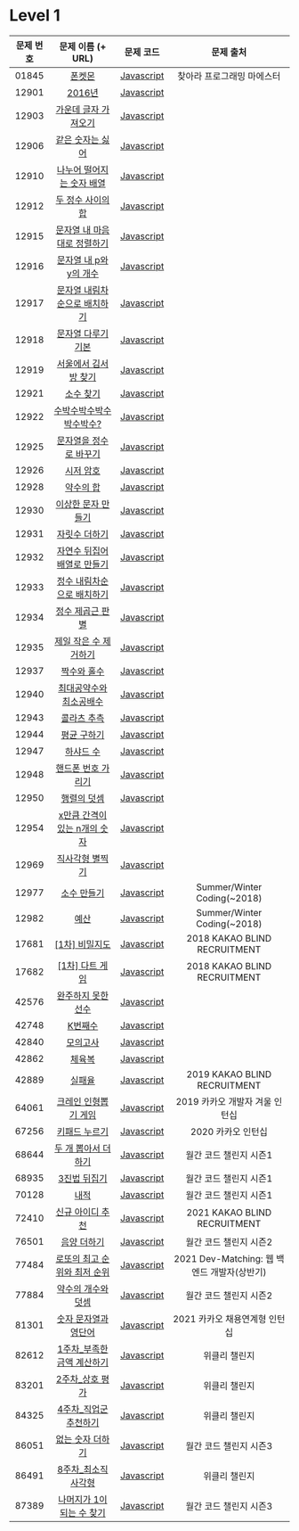 # Level 1

| 문제 번호 | 문제 이름 (+ URL) | 문제 코드 | 문제 출처 |
|:----------:|:----------:|:----------:|:----------:|
| 01845 | [폰켓몬](https://programmers.co.kr/learn/courses/30/lessons/1845) | [Javascript](https://github.com/kang-heesue/algorithm/blob/main/programmers/Level_1/01845-%ED%8F%B0%EC%BC%93%EB%AA%AC.js) | 찾아라 프로그래밍 마에스터 |
| 12901 |	[2016년](https://programmers.co.kr/learn/courses/30/lessons/12901) | [Javascript](https://github.com/kang-heesue/algorithm/blob/main/programmers/Level_1/12901-2016%EB%85%84.js) |  |
| 12903 | [가운데 글자 가져오기](https://programmers.co.kr/learn/courses/30/lessons/12903) | [Javascript](https://github.com/kang-heesue/algorithm/blob/main/programmers/Level_1/12903-%EA%B0%80%EC%9A%B4%EB%8D%B0%20%EA%B8%80%EC%9E%90%20%EA%B0%80%EC%A0%B8%EC%98%A4%EA%B8%B0.js) |  |
| 12906 |	[같은 숫자는 싫어](https://programmers.co.kr/learn/courses/30/lessons/12906) | [Javascript](https://github.com/kang-heesue/algorithm/blob/main/programmers/Level_1/12906-%EA%B0%99%EC%9D%80%20%EC%88%AB%EC%9E%90%EB%8A%94%20%EC%8B%AB%EC%96%B4.js) |  |
| 12910 |	[나누어 떨어지는 숫자 배열](https://programmers.co.kr/learn/courses/30/lessons/12910) | [Javascript](https://github.com/kang-heesue/algorithm/blob/main/programmers/Level_1/12910-%EB%82%98%EB%88%84%EC%96%B4%20%EB%96%A8%EC%96%B4%EC%A7%80%EB%8A%94%20%EC%88%AB%EC%9E%90%20%EB%B0%B0%EC%97%B4.js) |  |
| 12912 |	[두 정수 사이의 합](https://programmers.co.kr/learn/courses/30/lessons/12912) | [Javascript](https://github.com/kang-heesue/algorithm/blob/main/programmers/Level_1/12912-%EB%91%90%20%EC%A0%95%EC%88%98%20%EC%82%AC%EC%9D%B4%EC%9D%98%20%ED%95%A9.js) |  |
| 12915 |	[문자열 내 마음대로 정렬하기](https://programmers.co.kr/learn/courses/30/lessons/12915) | [Javascript](https://github.com/kang-heesue/algorithm/blob/main/programmers/Level_1/12915-%EB%AC%B8%EC%9E%90%EC%97%B4%20%EB%82%B4%20%EB%A7%88%EC%9D%8C%EB%8C%80%EB%A1%9C%20%EC%A0%95%EB%A0%AC%ED%95%98%EA%B8%B0.js) |  |
| 12916 |	[문자열 내 p와 y의 개수](https://programmers.co.kr/learn/courses/30/lessons/12916) | [Javascript](https://github.com/kang-heesue/algorithm/blob/main/programmers/Level_1/12916-%EB%AC%B8%EC%9E%90%EC%97%B4%20%EB%82%B4%20p%EC%99%80%20y%EC%9D%98%20%EA%B0%9C%EC%88%98.js) |  |
| 12917 |	[문자열 내림차순으로 배치하기](https://programmers.co.kr/learn/courses/30/lessons/12917) | [Javascript](https://github.com/kang-heesue/algorithm/blob/main/programmers/Level_1/12917-%EB%AC%B8%EC%9E%90%EC%97%B4%20%EB%82%B4%EB%A6%BC%EC%B0%A8%EC%88%9C%EC%9C%BC%EB%A1%9C%20%EB%B0%B0%EC%B9%98%ED%95%98%EA%B8%B0.js) |  |
| 12918 |	[문자열 다루기 기본](https://programmers.co.kr/learn/courses/30/lessons/12918) | [Javascript](https://github.com/kang-heesue/algorithm/blob/main/programmers/Level_1/12918-%EB%AC%B8%EC%9E%90%EC%97%B4%20%EB%8B%A4%EB%A3%A8%EA%B8%B0%20%EA%B8%B0%EB%B3%B8.js) |  |
| 12919 |	[서울에서 김서방 찾기](https://programmers.co.kr/learn/courses/30/lessons/12919) | [Javascript](https://github.com/kang-heesue/algorithm/blob/main/programmers/Level_1/12919-%EC%84%9C%EC%9A%B8%EC%97%90%EC%84%9C%20%EA%B9%80%EC%84%9C%EB%B0%A9%20%EC%B0%BE%EA%B8%B0.js) |  |
| 12921 |	[소수 찾기](https://programmers.co.kr/learn/courses/30/lessons/12921) | [Javascript](https://github.com/kang-heesue/algorithm/blob/main/programmers/Level_1/12921-%EC%86%8C%EC%88%98%20%EC%B0%BE%EA%B8%B0.js) |  |
| 12922 |	[수박수박수박수박수박수?](https://programmers.co.kr/learn/courses/30/lessons/12922) | [Javascript](https://github.com/kang-heesue/algorithm/blob/main/programmers/Level_1/12922-%EC%88%98%EB%B0%95%EC%88%98%EB%B0%95%EC%88%98%EB%B0%95%EC%88%98%EB%B0%95%EC%88%98%EB%B0%95%EC%88%98%3F.js) |  |
| 12925 |	[문자열을 정수로 바꾸기](https://programmers.co.kr/learn/courses/30/lessons/12925) | [Javascript](https://github.com/kang-heesue/algorithm/blob/main/programmers/Level_1/12925-%EB%AC%B8%EC%9E%90%EC%97%B4%EC%9D%84%20%EC%A0%95%EC%88%98%EB%A1%9C%20%EB%B0%94%EA%BE%B8%EA%B8%B0.js) |  |
| 12926 |	[시저 암호](https://programmers.co.kr/learn/courses/30/lessons/12926) | [Javascript](https://github.com/kang-heesue/algorithm/blob/main/programmers/Level_1/12926-%EC%8B%9C%EC%A0%80%20%EC%95%94%ED%98%B8.js) |  |
| 12928 |	[약수의 합](https://programmers.co.kr/learn/courses/30/lessons/12928) | [Javascript](https://github.com/kang-heesue/algorithm/blob/main/programmers/Level_1/12928-%EC%95%BD%EC%88%98%EC%9D%98%20%ED%95%A9.js) |  |
| 12930 |	[이상한 문자 만들기](https://programmers.co.kr/learn/courses/30/lessons/12930) | [Javascript](https://github.com/kang-heesue/algorithm/blob/main/programmers/Level_1/12930-%EC%9D%B4%EC%83%81%ED%95%9C%20%EB%AC%B8%EC%9E%90%20%EB%A7%8C%EB%93%A4%EA%B8%B0.js) |  |
| 12931 |	[자릿수 더하기](https://programmers.co.kr/learn/courses/30/lessons/12931) | [Javascript](https://github.com/kang-heesue/algorithm/blob/main/programmers/Level_1/12931-%EC%9E%90%EB%A6%BF%EC%88%98%20%EB%8D%94%ED%95%98%EA%B8%B0.js) |  |
| 12932 |	[자연수 뒤집어 배열로 만들기](https://programmers.co.kr/learn/courses/30/lessons/12932) | [Javascript](https://github.com/kang-heesue/algorithm/blob/main/programmers/Level_1/12932-%EC%9E%90%EC%97%B0%EC%88%98%20%EB%92%A4%EC%A7%91%EC%96%B4%20%EB%B0%B0%EC%97%B4%EB%A1%9C%20%EB%A7%8C%EB%93%A4%EA%B8%B0.js) |  |
| 12933 |	[정수 내림차순으로 배치하기](https://programmers.co.kr/learn/courses/30/lessons/12933) | [Javascript](https://github.com/kang-heesue/algorithm/blob/main/programmers/Level_1/12933-%EC%A0%95%EC%88%98%20%EB%82%B4%EB%A6%BC%EC%B0%A8%EC%88%9C%EC%9C%BC%EB%A1%9C%20%EB%B0%B0%EC%B9%98%ED%95%98%EA%B8%B0.js) |  |
| 12934 |	[정수 제곱근 판별](https://programmers.co.kr/learn/courses/30/lessons/12934) | [Javascript](https://github.com/kang-heesue/algorithm/blob/main/programmers/Level_1/12934-%EC%A0%95%EC%88%98%20%EC%A0%9C%EA%B3%B1%EA%B7%BC%20%ED%8C%90%EB%B3%84.js) |  |
| 12935 |	[제일 작은 수 제거하기](https://programmers.co.kr/learn/courses/30/lessons/12935) | [Javascript](https://github.com/kang-heesue/algorithm/blob/main/programmers/Level_1/12935-%EC%A0%9C%EC%9D%BC%20%EC%9E%91%EC%9D%80%20%EC%88%98%20%EC%A0%9C%EA%B1%B0%ED%95%98%EA%B8%B0.js) |  |
| 12937 |	[짝수와 홀수](https://programmers.co.kr/learn/courses/30/lessons/12937) | [Javascript](https://github.com/kang-heesue/algorithm/blob/main/programmers/Level_1/12937-%EC%A7%9D%EC%88%98%EC%99%80%20%ED%99%80%EC%88%98.js) |  |
| 12940 |	[최대공약수와 최소공배수](https://programmers.co.kr/learn/courses/30/lessons/12940) | [Javascript](https://github.com/kang-heesue/algorithm/blob/main/programmers/Level_1/12940-%EC%B5%9C%EB%8C%80%EA%B3%B5%EC%95%BD%EC%88%98%EC%99%80%20%EC%B5%9C%EC%86%8C%EA%B3%B5%EB%B0%B0%EC%88%98.js) |  |
| 12943 |	[콜라츠 추측](https://programmers.co.kr/learn/courses/30/lessons/12943) | [Javascript](https://github.com/kang-heesue/algorithm/blob/main/programmers/Level_1/12943-%EC%BD%9C%EB%9D%BC%EC%B8%A0%20%EC%B6%94%EC%B8%A1.js) |  |
| 12944 |	[평균 구하기](https://programmers.co.kr/learn/courses/30/lessons/12944) | [Javascript](https://github.com/kang-heesue/algorithm/blob/main/programmers/Level_1/12944-%ED%8F%89%EA%B7%A0%20%EA%B5%AC%ED%95%98%EA%B8%B0.js) |  |
| 12947 |	[하샤드 수](https://programmers.co.kr/learn/courses/30/lessons/12947) | [Javascript](https://github.com/kang-heesue/algorithm/blob/main/programmers/Level_1/12947-%ED%95%98%EC%83%A4%EB%93%9C%20%EC%88%98.js) |  |
| 12948 |	[핸드폰 번호 가리기](https://programmers.co.kr/learn/courses/30/lessons/12948) | [Javascript](https://github.com/kang-heesue/algorithm/blob/main/programmers/Level_1/12948-%ED%95%B8%EB%93%9C%ED%8F%B0%20%EB%B2%88%ED%98%B8%20%EA%B0%80%EB%A6%AC%EA%B8%B0.js) |  |
| 12950 |	[행렬의 덧셈](https://programmers.co.kr/learn/courses/30/lessons/12950) | [Javascript](https://github.com/kang-heesue/algorithm/blob/main/programmers/Level_1/12950-%ED%96%89%EB%A0%AC%EC%9D%98%20%EB%8D%A7%EC%85%88.js) |  |
| 12954 |	[x만큼 간격이 있는 n개의 숫자](https://programmers.co.kr/learn/courses/30/lessons/12954) | [Javascript](https://github.com/kang-heesue/algorithm/blob/main/programmers/Level_1/12954-x%EB%A7%8C%ED%81%BC%20%EA%B0%84%EA%B2%A9%EC%9D%B4%20%EC%9E%88%EB%8A%94%20n%EA%B0%9C%EC%9D%98%20%EC%88%AB%EC%9E%90.js) |  |
| 12969 |	[직사각형 별찍기](https://programmers.co.kr/learn/courses/30/lessons/12969) | [Javascript](https://github.com/kang-heesue/algorithm/blob/main/programmers/Level_1/12969-%EC%A7%81%EC%82%AC%EA%B0%81%ED%98%95%20%EB%B3%84%EC%B0%8D%EA%B8%B0.js) |  |
| 12977 |	[소수 만들기](https://programmers.co.kr/learn/courses/30/lessons/12977) | [Javascript](https://github.com/kang-heesue/algorithm/blob/main/programmers/Level_1/12977-%EC%86%8C%EC%88%98%20%EB%A7%8C%EB%93%A4%EA%B8%B0.js) | Summer/Winter Coding(~2018) |
| 12982 |	[예산](https://programmers.co.kr/learn/courses/30/lessons/12982) | [Javascript](https://github.com/kang-heesue/algorithm/blob/main/programmers/Level_1/12982-%EC%98%88%EC%82%B0.js) | Summer/Winter Coding(~2018) |
| 17681 |	[[1차] 비밀지도](https://programmers.co.kr/learn/courses/30/lessons/17681) | [Javascript](https://github.com/kang-heesue/algorithm/blob/main/programmers/Level_1/17681-%5B1%EC%B0%A8%5D%20%EB%B9%84%EB%B0%80%EC%A7%80%EB%8F%84.js) | 2018 KAKAO BLIND RECRUITMENT |
| 17682 |	[[1차] 다트 게임](https://programmers.co.kr/learn/courses/30/lessons/17682) | [Javascript](https://github.com/kang-heesue/algorithm/blob/main/programmers/Level_1/17682-%5B1%EC%B0%A8%5D%20%EB%8B%A4%ED%8A%B8%20%EA%B2%8C%EC%9E%84.js) | 2018 KAKAO BLIND RECRUITMENT |
| 42576	| [완주하지 못한 선수](https://programmers.co.kr/learn/courses/30/lessons/42576) | [Javascript](https://github.com/kang-heesue/algorithm/blob/main/programmers/Level_1/42576-%EC%99%84%EC%A3%BC%ED%95%98%EC%A7%80%20%EB%AA%BB%ED%95%9C%20%EC%84%A0%EC%88%98.js) |  |
| 42748	| [K번째수](https://programmers.co.kr/learn/courses/30/lessons/42748) | [Javascript](https://github.com/kang-heesue/algorithm/blob/main/programmers/Level_1/42748-K%EB%B2%88%EC%A7%B8%20%EC%88%98.js) |  |
| 42840	| [모의고사](https://programmers.co.kr/learn/courses/30/lessons/42840) | [Javascript](https://github.com/kang-heesue/algorithm/blob/main/programmers/Level_1/42840-%EB%AA%A8%EC%9D%98%EA%B3%A0%EC%82%AC.js) |  |
| 42862	| [체육복](https://programmers.co.kr/learn/courses/30/lessons/42862) | [Javascript](https://github.com/kang-heesue/algorithm/blob/main/programmers/Level_1/42862-%EC%B2%B4%EC%9C%A1%EB%B3%B5.js) |  |
| 42889	| [실패율](https://programmers.co.kr/learn/courses/30/lessons/42889) | [Javascript](https://github.com/kang-heesue/algorithm/blob/main/programmers/Level_1/42889-%EC%8B%A4%ED%8C%A8%EC%9C%A8.js) | 2019 KAKAO BLIND RECRUITMENT |
| 64061	| [크레인 인형뽑기 게임](https://programmers.co.kr/learn/courses/30/lessons/64061) | [Javascript]() | 2019 카카오 개발자 겨울 인턴십 |
| 67256	| [키패드 누르기](https://programmers.co.kr/learn/courses/30/lessons/67256) | [Javascript](https://github.com/kang-heesue/algorithm/blob/main/programmers/Level_1/67256-%ED%82%A4%ED%8C%A8%EB%93%9C%20%EB%88%84%EB%A5%B4%EA%B8%B0.js) | 2020 카카오 인턴십 |
| 68644	| [두 개 뽑아서 더하기](https://programmers.co.kr/learn/courses/30/lessons/68644) | [Javascript](https://github.com/kang-heesue/algorithm/blob/main/programmers/Level_1/68644-%EB%91%90%20%EA%B0%9C%20%EB%BD%91%EC%95%84%EC%84%9C%20%EB%8D%94%ED%95%98%EA%B8%B0.js) | 월간 코드 챌린지 시즌1 |
| 68935	| [3진법 뒤집기](https://programmers.co.kr/learn/courses/30/lessons/68935) | [Javascript](https://github.com/kang-heesue/algorithm/blob/main/programmers/Level_1/68935-3%EC%A7%84%EB%B2%95%20%EB%92%A4%EC%A7%91%EA%B8%B0.js) | 월간 코드 챌린지 시즌1 |
| 70128	| [내적](https://programmers.co.kr/learn/courses/30/lessons/70128) | [Javascript](https://github.com/kang-heesue/algorithm/blob/main/programmers/Level_1/70128-%EB%82%B4%EC%A0%81.js) | 월간 코드 챌린지 시즌1 |
| 72410	| [신규 아이디 추천](https://programmers.co.kr/learn/courses/30/lessons/72410) | [Javascript](https://github.com/kang-heesue/algorithm/blob/main/programmers/Level_1/72410-%EC%8B%A0%EA%B7%9C%20%EC%95%84%EC%9D%B4%EB%94%94%20%EC%B6%94%EC%B2%9C.js) | 2021 KAKAO BLIND RECRUITMENT |
| 76501	| [음양 더하기](https://programmers.co.kr/learn/courses/30/lessons/76501) | [Javascript](https://github.com/kang-heesue/algorithm/blob/main/programmers/Level_1/76501-%EC%9D%8C%EC%96%91%20%EB%8D%94%ED%95%98%EA%B8%B0.js) | 월간 코드 챌린지 시즌2 |
| 77484	| [로또의 최고 순위와 최저 순위](https://programmers.co.kr/learn/courses/30/lessons/77484) | [Javascript](https://github.com/kang-heesue/algorithm/blob/main/programmers/Level_1/77484-%EB%A1%9C%EB%98%90%EC%9D%98%20%EC%B5%9C%EA%B3%A0%20%EC%88%9C%EC%9C%84%EC%99%80%20%EC%B5%9C%EC%A0%80%20%EC%88%9C%EC%9C%84.js) | 2021 Dev-Matching: 웹 백엔드 개발자(상반기) |
| 77884	| [약수의 개수와 덧셈](https://programmers.co.kr/learn/courses/30/lessons/77884) | [Javascript](https://github.com/kang-heesue/algorithm/blob/main/programmers/Level_1/77884-%EC%95%BD%EC%88%98%EC%9D%98%20%EA%B0%9C%EC%88%98%EC%99%80%20%EB%8D%A7%EC%85%88.js) | 월간 코드 챌린지 시즌2 |
| 81301	| [숫자 문자열과 영단어](https://programmers.co.kr/learn/courses/30/lessons/81301) | [Javascript](https://github.com/kang-heesue/algorithm/blob/main/programmers/Level_1/81301-%EC%88%AB%EC%9E%90%20%EB%AC%B8%EC%9E%90%EC%97%B4%EA%B3%BC%20%EC%98%81%EB%8B%A8%EC%96%B4.js) | 2021 카카오 채용연계형 인턴십 |
| 82612 | [1주차_부족한 금액 계산하기](https://programmers.co.kr/learn/courses/30/lessons/82612) | [Javascript](https://github.com/kang-heesue/algorithm/blob/main/programmers/Level_1/82612-1%EC%A3%BC%EC%B0%A8_%EB%B6%80%EC%A1%B1%ED%95%9C%20%EA%B8%88%EC%95%A1%20%EA%B3%84%EC%82%B0%ED%95%98%EA%B8%B0.js) | 위클리 챌린지 |
| 83201 | [2주차_상호 평가](https://programmers.co.kr/learn/courses/30/lessons/83201) | [Javascript](https://github.com/kang-heesue/algorithm/blob/main/programmers/Level_1/83201-2%EC%A3%BC%EC%B0%A8_%EC%83%81%ED%98%B8%20%ED%8F%89%EA%B0%80.js) | 위클리 챌린지 |
| 84325 | [4주차_직업군 추천하기](https://programmers.co.kr/learn/courses/30/lessons/84325) | [Javascript](https://github.com/kang-heesue/algorithm/blob/main/programmers/Level_1/84325-4%EC%A3%BC%EC%B0%A8_%EC%A7%81%EC%97%85%EA%B5%B0%20%EC%B6%94%EC%B2%9C%ED%95%98%EA%B8%B0.js) | 위클리 챌린지 |
| 86051 | [없는 숫자 더하기](https://programmers.co.kr/learn/courses/30/lessons/86051) | [Javascript](https://github.com/kang-heesue/algorithm/blob/main/programmers/Level_1/86051-%EC%97%86%EB%8A%94%20%EC%88%AB%EC%9E%90%20%EB%8D%94%ED%95%98%EA%B8%B0.js) | 월간 코드 챌린지 시즌3 |
| 86491 | [8주차_최소직사각형](https://programmers.co.kr/learn/courses/30/lessons/86491) | [Javascript](https://github.com/kang-heesue/algorithm/blob/main/programmers/Level_1/86491-8%EC%A3%BC%EC%B0%A8_%EC%B5%9C%EC%86%8C%EC%A7%81%EC%82%AC%EA%B0%81%ED%98%95.js) | 위클리 챌린지 |
| 87389 | [나머지가 1이 되는 수 찾기](https://programmers.co.kr/learn/courses/30/lessons/87389) | [Javascript](https://github.com/kang-heesue/algorithm/blob/main/programmers/Level_1/87389-%EB%82%98%EB%A8%B8%EC%A7%80%EA%B0%80%201%EC%9D%B4%20%EB%90%98%EB%8A%94%20%EC%88%98%20%EC%B0%BE%EA%B8%B0.js) | 월간 코드 챌린지 시즌3 |

